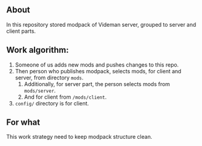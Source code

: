 ## About
In this repository stored modpack of Videman server, grouped to server and client parts.

## Work algorithm:
1. Someone of us adds new mods and pushes changes to this repo.
2. Then person who publishes modpack, selects mods, for client and server, from directory `mods`.
    1. Additionally, for server part, the person selects mods from `mods/server`.
    1. And for client from `/mods/client`.
3. `config/` directory is for client.

## For what
This work strategy need to keep modpack structure clean.